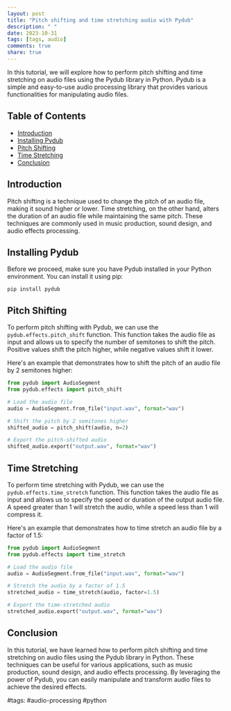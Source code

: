 ```yaml
---
layout: post
title: "Pitch shifting and time stretching audio with Pydub"
description: " "
date: 2023-10-31
tags: [tags, audio]
comments: true
share: true
---
```


In this tutorial, we will explore how to perform pitch shifting and time stretching on audio files using the Pydub library in Python. Pydub is a simple and easy-to-use audio processing library that provides various functionalities for manipulating audio files.

## Table of Contents

- [Introduction](#introduction)
- [Installing Pydub](#installing-pydub)
- [Pitch Shifting](#pitch-shifting)
- [Time Stretching](#time-stretching)
- [Conclusion](#conclusion)

## Introduction

Pitch shifting is a technique used to change the pitch of an audio file, making it sound higher or lower. Time stretching, on the other hand, alters the duration of an audio file while maintaining the same pitch. These techniques are commonly used in music production, sound design, and audio effects processing.

## Installing Pydub

Before we proceed, make sure you have Pydub installed in your Python environment. You can install it using pip:

```shell
pip install pydub
```

## Pitch Shifting

To perform pitch shifting with Pydub, we can use the `pydub.effects.pitch_shift` function. This function takes the audio file as input and allows us to specify the number of semitones to shift the pitch. Positive values shift the pitch higher, while negative values shift it lower.

Here's an example that demonstrates how to shift the pitch of an audio file by 2 semitones higher:

```python
from pydub import AudioSegment
from pydub.effects import pitch_shift

# Load the audio file
audio = AudioSegment.from_file("input.wav", format="wav")

# Shift the pitch by 2 semitones higher
shifted_audio = pitch_shift(audio, n=2)

# Export the pitch-shifted audio
shifted_audio.export("output.wav", format="wav")
```

## Time Stretching

To perform time stretching with Pydub, we can use the `pydub.effects.time_stretch` function. This function takes the audio file as input and allows us to specify the speed or duration of the output audio file. A speed greater than 1 will stretch the audio, while a speed less than 1 will compress it.

Here's an example that demonstrates how to time stretch an audio file by a factor of 1.5:

```python
from pydub import AudioSegment
from pydub.effects import time_stretch

# Load the audio file
audio = AudioSegment.from_file("input.wav", format="wav")

# Stretch the audio by a factor of 1.5
stretched_audio = time_stretch(audio, factor=1.5)

# Export the time-stretched audio
stretched_audio.export("output.wav", format="wav")
```

## Conclusion

In this tutorial, we have learned how to perform pitch shifting and time stretching on audio files using the Pydub library in Python. These techniques can be useful for various applications, such as music production, sound design, and audio effects processing. By leveraging the power of Pydub, you can easily manipulate and transform audio files to achieve the desired effects.

#tags: #audio-processing #python